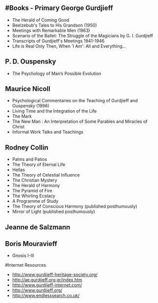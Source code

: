 #Books - Primary
George Gurdjieff
----------------
- The Herald of Coming Good
- Beelzebub's Tales to His Grandson (1950)
- Meetings with Remarkable Men (1963)
- Scenario of the Ballet: The Struggle of the Magicians by G. I. Gurdjieff
- Transcripts of Gurdjieff's Meetings 1941-1946
- Life is Real Only Then, When 'I Am': All and Everything...

P. D. Ouspensky
---------------
- The Psychology of Man’s Possible Evolution
    
Maurice Nicoll
--------------
- Psychological Commentaries on the Teaching of Gurdjieff and Ouspensky (1996)
- Living Time and the Integration of the Life
- The Mark
- The New Man : An Interpretation of Some Parables and Miracles of Christ
- Informal Work Talks and Teachings

Rodney Collin
--------------
- Palms and Patios
- The Theory of Eternal Life
- Hellas
- The Theory of Celestial Influence
- The Christian Mystery
- The Herald of Harmony
- The Pyramid of Fire
- The Whirling Ecstacy
- A Programme of Study
- The Theory of Conscious Harmony (published posthumously)
- Mirror of Light (published posthumously)
    
Jeanne de Salzmann
------------------

Boris Mouravieff
------------------
- Gnosis I-III

#Internet Resources

- http://www.gurdjieff-heritage-society.org/
- http://ae.gurdjieff.org.gr/index.htm
- http://www.gurdjieff-internet.com/
- http://www.gurdjieff.org/
- http://www.endlesssearch.co.uk/
